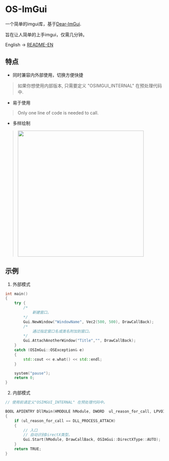 
# OS-ImGui
一个简单的imgui库，基于[Dear-ImGui](https://github.com/ocornut/imgui).

旨在让人简单的上手imgui，仅需几分钟。

English -> [README-EN](https://github.com/TKazer/OS-ImGui/blob/master/README.md)

## 特点
* 同时兼容内外部使用，切换方便快捷
> 如果你想使用内部版本, 只需要定义 "OSIMGUI_INTERNAL" 在预处理代码中.

* 易于使用
> Only one line of code is needed to call.

* 多样绘制
><img src = "https://github.com/TKazer/OS-ImGui/blob/master/Image/WindowImage.png" width = 400/>

## 示例

1. 外部模式
~~~ c++
int main()
{
	try {
		/*
		    新建窗口。
		*/
		Gui.NewWindow("WindowName", Vec2(500, 500), DrawCallBack);
		/*
		    通过指定窗口名或类名附加到窗口。
		*/
		Gui.AttachAnotherWindow("Title","", DrawCallBack);
	}
	catch (OSImGui::OSException& e)
	{
		std::cout << e.what() << std::endl;
	}

	system("pause");
	return 0;
}
~~~

2. 内部模式
~~~c++
// 使用前请定义"OSIMGUI_INTERNAL" 在预处理代码中。

BOOL APIENTRY DllMain(HMODULE hModule, DWORD  ul_reason_for_call, LPVOID lpReserved)
{
	if (ul_reason_for_call == DLL_PROCESS_ATTACH)
	{
		// 入口
		// 自动识别DirectX类型。
		Gui.Start(hModule, DrawCallBack, OSImGui::DirectXType::AUTO);
	}
	return TRUE;
}
~~~


